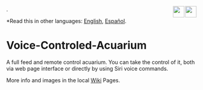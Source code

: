 <a href="https://github.com/Alblahm/Voice-Controled-Acuarium/wiki"><img src="https://github.com/Alblahm/Voice-Controled-Acuarium/blob/master/img/Flag_of_Spain.png" align="right" hspace="2" vspace="0" width="30px"></a> <a href="https://github.com/Alblahm/Voice-Controled-Acuarium/wiki"><img src="https://github.com/Alblahm/Voice-Controled-Acuarium/blob/master/img/Flag_of_Union.png" align="right" hspace="0" vspace="0" width="30px"></a>.

*Read this in other languages: [English](README.en.md), [Español](README.es.md).


# Voice-Controled-Acuarium
A full feed and remote control acuarium. You can take the control of it, both via web page interface or directly by using Siri voice commands.

More info and images in the local [Wiki](https://github.com/Alblahm/Voice-Controled-Acuarium/wiki) Pages.


